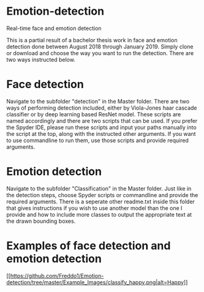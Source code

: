 # Emotion-detection
Real-time face and emotion detection

This is a partial result of a bachelor thesis work in face and emotion detection done between August 2018 through January 2019.
Simply clone or download and choose the way you want to run the detection. There are two ways instructed below.

# Face detection
Navigate to the subfolder "detection" in the Master folder. There are two ways of performing detection included, either by Viola-Jones haar cascade classifier or by deep learning based ResNet model. These scripts are named accordingly
and there are two scripts that can be used. If you prefer the Spyder IDE, please run these scripts and input your paths manually into the
script at the top, along with the instructed other arguments. If you want to use commandline to run them, use those scripts and provide
required arguments. 

# Emotion detection
Navigate to the subfolder "Classification" in the Master folder. Just like in the detection steps, choose Spyder scripts or commandline
and provide the required arguments. There is a seperate other readme.txt inside this folder that gives instructions if you wish to use
another model than the one I provide and how to include more classes to output the appropriate text at the drawn bounding boxes.

# Examples of face detection and emotion detection

[[https://github.com/Freddo1/Emotion-detection/tree/master/Example_Images/classify_happy.png|alt=Happy]]

